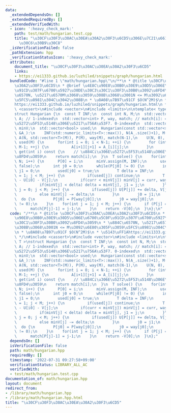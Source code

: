 ```yaml
---
data:
  _extendedDependsOn: []
  _extendedRequiredBy: []
  _extendedVerifiedWith:
  - icon: ':heavy_check_mark:'
    path: test/math/hungarian.test.cpp
    title: "\u30CF\u30F3\u30AC\u30EA\u30A2\u30F3\u6CD5\u306E\u7C21\u6613\u7684\u306A\
      \u30C6\u30B9\u30C8"
  _isVerificationFailed: false
  _pathExtension: hpp
  _verificationStatusIcon: ':heavy_check_mark:'
  attributes:
    document_title: "\u30CF\u30F3\u30AC\u30EA\u30A2\u30F3\u6CD5"
    links:
    - https://ei1333.github.io/luzhiled/snippets/graph/hungarian.html
  bundledCode: "#line 1 \"math/hungarian.hpp\"\n/**\n * @title \u30CF\u30F3\u30AC\u30EA\
    \u30A2\u30F3\u6CD5\n * @brief \u4E8C\u90E8\u30B0\u30E9\u30D5\u306E\u6700\u5C0F\
    \u91CD\u307F\u6700\u5927\u30DE\u30C3\u30C1\u30F3\u30B0\u3092\u8FD4\u3059\n * \u884C\
    \u6570N, \u5217\u6570M\u3068\u3059\u308B\u3068\u3001N <= M\u3092\u6E80\u305F\u3059\
    \u5FC5\u8981\u304C\u3042\u308B\n * \u8A08\u7B97\u91CF $O(N^2M)$\n * \u5143\uFF1A\
    https://ei1333.github.io/luzhiled/snippets/graph/hungarian.html\n */\n#include\
    \ <cassert>\n#include <vector>\n#include <limits>\n\ntemplate< typename T >\n\
    struct Hungarian {\n  const T INF;\n  const int N, M;\n  std::vector<std::vector<T>>\
    \ A; // 1-indexed\n  std::vector<int> P, way, match; // match[i]: = \u884Ci\u306E\
    \u5272\u5F53\u5148\u306E\u5217\u756A\u53F7. 0-indexed\n  std::vector< T > U, V,\
    \ minV;\n  std::vector<bool> used;\n  Hungarian(const std::vector<std::vector<T>>\
    \ &A_):\n    INF(std::numeric_limits<T>::max()), N(A_.size()+1), M(A_[0].size()+1),\
    \ A(N, std::vector<T>(M)), P(M), way(M), match(N-1),\n    U(N, 0), V(M, 0), minV(M),\
    \ used(M) {\n      for(int i = 0; i < N-1; ++i) {\n        for (int j = 0; j <\
    \ M-1; ++j) {\n          A[i+1][j+1] = A_[i][j];\n        }\n      }\n  }\n  int\
    \ get(int i) const {\n    // \u884Ci\u306E\u5272\u5F53\u5148\u306E\u5217\u3092\
    \u8FD4\u3059\n    return match[i];\n  }\n  T solve() {\n    for(int i = 1; i <\
    \ N; i++) {\n      P[0] = i;\n      minV.assign(M, INF);\n      used.assign(M,\
    \ false);\n      int j0 = 0;\n      while(P[j0] != 0) {\n        int i0 = P[j0],\
    \ j1 = 0;\n        used[j0] = true;\n        T delta = INF;\n        for(int j\
    \ = 1; j < M; j++) {\n          if(used[j]) continue;\n          T curr = A[i0][j]\
    \ - U[i0] - V[j];\n          if(curr < minV[j]) minV[j] = curr, way[j] = j0;\n\
    \          if(minV[j] < delta) delta = minV[j], j1 = j;\n        }\n        for(int\
    \ j = 0; j < M; j++) {\n          if(used[j]) U[P[j]] += delta, V[j] -= delta;\n\
    \          else minV[j] -= delta;\n        }\n        j0 = j1;\n      }\n    \
    \  do {\n        P[j0] = P[way[j0]];\n        j0 = way[j0];\n      } while(j0\
    \ != 0);\n    }\n    for(int j = 1; j < M; j++) {\n      if (P[j] == 0) continue;\n\
    \      match[P[j]-1] = j-1;\n    }\n    return -V[0];\n  }\n};\n"
  code: "/**\n * @title \u30CF\u30F3\u30AC\u30EA\u30A2\u30F3\u6CD5\n * @brief \u4E8C\
    \u90E8\u30B0\u30E9\u30D5\u306E\u6700\u5C0F\u91CD\u307F\u6700\u5927\u30DE\u30C3\
    \u30C1\u30F3\u30B0\u3092\u8FD4\u3059\n * \u884C\u6570N, \u5217\u6570M\u3068\u3059\
    \u308B\u3068\u3001N <= M\u3092\u6E80\u305F\u3059\u5FC5\u8981\u304C\u3042\u308B\
    \n * \u8A08\u7B97\u91CF $O(N^2M)$\n * \u5143\uFF1Ahttps://ei1333.github.io/luzhiled/snippets/graph/hungarian.html\n\
    \ */\n#include <cassert>\n#include <vector>\n#include <limits>\n\ntemplate< typename\
    \ T >\nstruct Hungarian {\n  const T INF;\n  const int N, M;\n  std::vector<std::vector<T>>\
    \ A; // 1-indexed\n  std::vector<int> P, way, match; // match[i]: = \u884Ci\u306E\
    \u5272\u5F53\u5148\u306E\u5217\u756A\u53F7. 0-indexed\n  std::vector< T > U, V,\
    \ minV;\n  std::vector<bool> used;\n  Hungarian(const std::vector<std::vector<T>>\
    \ &A_):\n    INF(std::numeric_limits<T>::max()), N(A_.size()+1), M(A_[0].size()+1),\
    \ A(N, std::vector<T>(M)), P(M), way(M), match(N-1),\n    U(N, 0), V(M, 0), minV(M),\
    \ used(M) {\n      for(int i = 0; i < N-1; ++i) {\n        for (int j = 0; j <\
    \ M-1; ++j) {\n          A[i+1][j+1] = A_[i][j];\n        }\n      }\n  }\n  int\
    \ get(int i) const {\n    // \u884Ci\u306E\u5272\u5F53\u5148\u306E\u5217\u3092\
    \u8FD4\u3059\n    return match[i];\n  }\n  T solve() {\n    for(int i = 1; i <\
    \ N; i++) {\n      P[0] = i;\n      minV.assign(M, INF);\n      used.assign(M,\
    \ false);\n      int j0 = 0;\n      while(P[j0] != 0) {\n        int i0 = P[j0],\
    \ j1 = 0;\n        used[j0] = true;\n        T delta = INF;\n        for(int j\
    \ = 1; j < M; j++) {\n          if(used[j]) continue;\n          T curr = A[i0][j]\
    \ - U[i0] - V[j];\n          if(curr < minV[j]) minV[j] = curr, way[j] = j0;\n\
    \          if(minV[j] < delta) delta = minV[j], j1 = j;\n        }\n        for(int\
    \ j = 0; j < M; j++) {\n          if(used[j]) U[P[j]] += delta, V[j] -= delta;\n\
    \          else minV[j] -= delta;\n        }\n        j0 = j1;\n      }\n    \
    \  do {\n        P[j0] = P[way[j0]];\n        j0 = way[j0];\n      } while(j0\
    \ != 0);\n    }\n    for(int j = 1; j < M; j++) {\n      if (P[j] == 0) continue;\n\
    \      match[P[j]-1] = j-1;\n    }\n    return -V[0];\n  }\n};"
  dependsOn: []
  isVerificationFile: false
  path: math/hungarian.hpp
  requiredBy: []
  timestamp: '2022-07-31 09:27:58+09:00'
  verificationStatus: LIBRARY_ALL_AC
  verifiedWith:
  - test/math/hungarian.test.cpp
documentation_of: math/hungarian.hpp
layout: document
redirect_from:
- /library/math/hungarian.hpp
- /library/math/hungarian.hpp.html
title: "\u30CF\u30F3\u30AC\u30EA\u30A2\u30F3\u6CD5"
---
```

